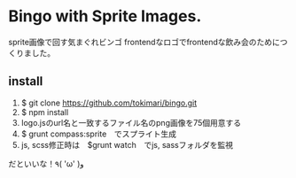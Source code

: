 # Bingo with Sprite Images.

sprite画像で回す気まぐれビンゴ
frontendなロゴでfrontendな飲み会のためにつくりました。

## install
1. $ git clone https://github.com/tokimari/bingo.git
2. $ npm install
3. logo.jsのurl名と一致するファイル名のpng画像を75個用意する
4. $ grunt compass:sprite　でスプライト生成
5. js, scss修正時は　$grunt watch　でjs, sassフォルダを監視

だといいな！٩( 'ω' )و
